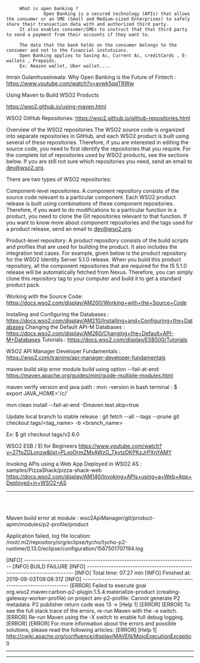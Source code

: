 
         What is open banking ?
                  Open Banking is a secured technology (APIs) that allows the consumer or an SME (Small and Medium-sized Enterprises) to safely share their transaction data with and authorized third party.
         It also enables consumer/SMEs to instruct that that third party to send a payment from their accounts if they want to.
         
         The data that the bank holds on the consumer belongs to the consumer and not to the financial instutuions.
         Open Banking applies to Saving Ac, Current Ac, creditCards , E-wallets , Prepaids.
         Ex: Amazon wallet, Uber wallet....


Imran Gulamhuseinwala: Why Open Banking is the Future of Fintech : https://www.youtube.com/watch?v=aywk5qqTRWw


 


Using Maven to Build WSO2 Products

https://wso2.github.io/using-maven.html

WSO2 GitHub Repositories:
https://wso2.github.io/github-repositories.html

Overview of the WSO2 repositories
The WSO2 source code is organized into separate repositories in GitHub, and each WSO2 product is built using several of these repositories. Therefore, if you are interested in editing the source code, you need to first identify the repositories that you require. For the complete list of repositories used by WSO2 products, see the sections below. If you are still not sure which repositories you need, send an email to dev@wso2.org.

There are two types of WSO2 repositories:

Component-level repositories: A component repository consists of the source code relevant to a particular component. Each WSO2 product release is built using combinations of these component repositories. Therefore, if you want to do modifications to a particular function in a product, you need to clone the Git repositories relevant to that function. If you want to know more about component repositories and the tags used for a product release, send an email to dev@wso2.org.

Product-level repository: A product repository consists of the build scripts and profiles that are used for building the product. It also includes the integration test cases. For example, given below is the product repository for the WSO2 Identity Server 5.1.0 release. When you build this product repository, all the component repositories that are required for the IS 5.1.0 release will be automatically fetched from Nexus. Therefore, you can simply clone this repository tag to your computer and build it to get a standard product pack.





Working with the Source Code:
https://docs.wso2.com/display/AM200/Working+with+the+Source+Code

Installing and Configuring the Databases : https://docs.wso2.com/display/AM210/Installing+and+Configuring+the+Databases
Changing the Default API-M Databases : https://docs.wso2.com/display/AM260/Changing+the+Default+API-M+Databases
Tutorials : https://docs.wso2.com/display/ESB500/Tutorials


WSO2 API Manager Developer Fundamentals :
https://wso2.com/training/api-manager-developer-fundamentals











maven build skip error module build using option --fail-at-end:
         https://maven.apache.org/guides/mini/guide-multiple-modules.html
         
         
maven verify version and java path : 
mvn -version
in bash terminal : $ export JAVA_HOME='/c/' 


         
mvn clean install --fail-at-end -Dmaven.test.skip=true


Update local branch to stable release :
git fetch --all --tags --prune
git checkout tags/<tag_name> -b <branch_name>

Ex: $ git checkout tags/v2.6.0


WSO2 ESB / EI for Begineers
https://www.youtube.com/watch?v=27fpZDLonzw&list=PLxoOrmZMsAWzG_TkytzDKPKzJrPXnYAMY


Invoking APIs using a Web App Deployed in WSO2 AS : samples/PizzaShack/pizza-shack-web
     https://docs.wso2.com/display/AM140/Invoking+APIs+using+a+Web+App+Deployed+in+WSO2+AS







---------------------------------------------------------------
<br><br>

Maven build error at module : wso2ApiManager/git/product-apim/modules/p2-profile/product

Application failed, log file location: /root/.m2/repository/org/eclipse/tycho/tycho-p2-runtime/0.13.0/eclipse/configuration/1567501707194.log

[INFO] ------------------------------------------------------------------------
[INFO] BUILD FAILURE
[INFO] ------------------------------------------------------------------------
[INFO] Total time:  07:27 min
[INFO] Finished at: 2019-09-03T09:08:31Z
[INFO] ------------------------------------------------------------------------
[ERROR] Failed to execute goal org.wso2.maven:carbon-p2-plugin:1.5.4:materialize-product (creating-gateway-worker-profile) on project am-p2-profile: Cannot generate P2 metadata: P2 publisher return code was 13 -> [Help 1]
[ERROR]
[ERROR] To see the full stack trace of the errors, re-run Maven with the -e switch.
[ERROR] Re-run Maven using the -X switch to enable full debug logging.
[ERROR]
[ERROR] For more information about the errors and possible solutions, please read the following articles:
[ERROR] [Help 1] http://cwiki.apache.org/confluence/display/MAVEN/MojoExecutionException


-----------------------------------------------------------------

-----------------------------------------------------------------




